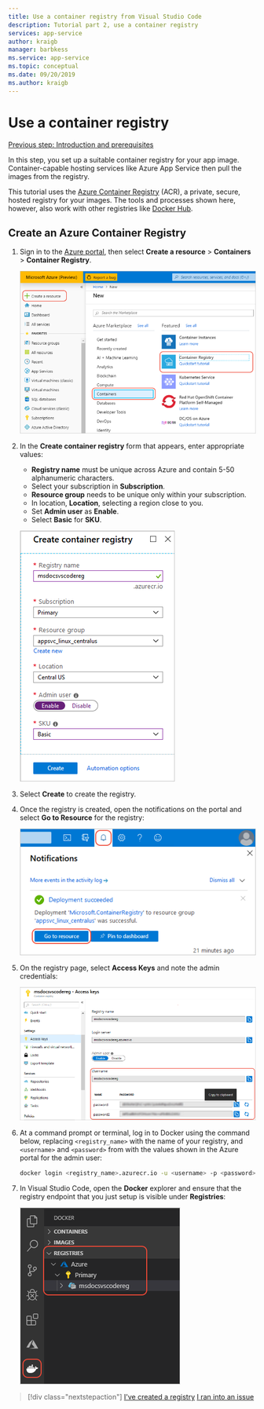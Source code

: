 ```yaml
---
title: Use a container registry from Visual Studio Code
description: Tutorial part 2, use a container registry
services: app-service
author: kraigb
manager: barbkess
ms.service: app-service
ms.topic: conceptual
ms.date: 09/20/2019
ms.author: kraigb
---
```


# Use a container registry

[Previous step: Introduction and prerequisites](tutorial-vscode-docker-node-01.md)

In this step, you set up a suitable container registry for your app image. Container-capable hosting services like Azure App Service then pull the images from the registry.

This tutorial uses the [Azure Container Registry](https://azure.microsoft.com/en-us/services/container-registry/) (ACR), a private, secure, hosted registry for your images. The tools and processes shown here, however, also work with other registries like [Docker Hub](https://hub.docker.com/).

## Create an Azure Container Registry

1. Sign in to the [Azure portal](https://portal.azure.com), then select **Create a resource** > **Containers** > **Container Registry**.

    ![Creating a container registry on the Azure portal](media/deploy-containers/portal-01.png)

1. In the **Create container registry** form that appears, enter appropriate values:

    - **Registry name** must be unique across Azure and contain 5-50 alphanumeric characters.
    - Select your subscription in **Subscription**.
    - **Resource group** needs to be unique only within your subscription.
    - In location, **Location**, selecting a region close to you.
    - Set **Admin user** as **Enable**.
    - Select **Basic** for **SKU**.

    ![Values for the container registry form](media/deploy-containers/portal-02.png)

1. Select **Create** to create the registry.

1. Once the registry is created, open the notifications on the portal and select **Go to Resource** for the registry:

    ![Opening the newly created registry resource](media/deploy-containers/portal-03.png)

1. On the registry page, select **Access Keys** and note the admin credentials:

    ![Registry credentials for the registry on the Azure portal](media/deploy-containers/portal-04.png)

1. At a command prompt or terminal, log in to Docker using the command below, replacing `<registry_name>` with the name of your registry, and `<username>` and `<password>` from with the values shown in the Azure portal for the admin user:

    ```bash
    docker login <registry_name>.azurecr.io -u <username> -p <password>
    ```

1. In Visual Studio Code, open the **Docker** explorer and ensure that the registry endpoint that you just setup is visible under **Registries**:

    ![Verifying that the registry appears in the Docker explorer](media/deploy-containers/registries.png)

> [!div class="nextstepaction"]
> [I've created a registry](tutorial-vscode-docker-node-03.md) [I ran into an issue](https://www.research.net/r/PWZWZ52?tutorial=docker-extension&step=create-registry)
